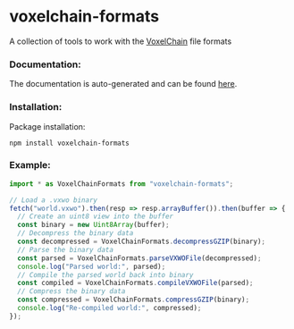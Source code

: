# voxelchain-formats

A collection of tools to work with the [VoxelChain](https://voxelchain.app/) file formats

### Documentation:
The documentation is auto-generated and can be found [here](https://voxelchain.github.io/voxelchain-formats/).

### Installation:
Package installation:
````
npm install voxelchain-formats
````

### Example:
````ts
import * as VoxelChainFormats from "voxelchain-formats";

// Load a .vxwo binary
fetch("world.vxwo").then(resp => resp.arrayBuffer()).then(buffer => {
  // Create an uint8 view into the buffer
  const binary = new Uint8Array(buffer);
  // Decompress the binary data
  const decompressed = VoxelChainFormats.decompressGZIP(binary);
  // Parse the binary data
  const parsed = VoxelChainFormats.parseVXWOFile(decompressed);
  console.log("Parsed world:", parsed);
  // Compile the parsed world back into binary
  const compiled = VoxelChainFormats.compileVXWOFile(parsed);
  // Compress the binary data
  const compressed = VoxelChainFormats.compressGZIP(binary);
  console.log("Re-compiled world:", compressed);
});

````
